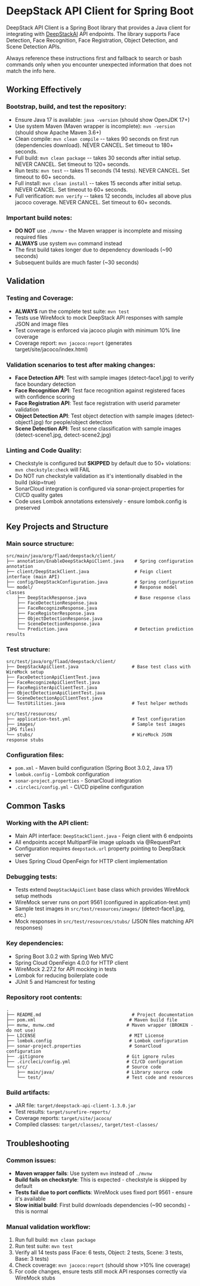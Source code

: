# DeepStack API Client for Spring Boot

DeepStack API Client is a Spring Boot library that provides a Java client for integrating with [DeepStackAI](https://www.deepstack.cc/) API endpoints. The library supports Face Detection, Face Recognition, Face Registration, Object Detection, and Scene Detection APIs.

Always reference these instructions first and fallback to search or bash commands only when you encounter unexpected information that does not match the info here.

## Working Effectively

### Bootstrap, build, and test the repository:
- Ensure Java 17 is available: `java -version` (should show OpenJDK 17+)
- Use system Maven (Maven wrapper is incomplete): `mvn -version` (should show Apache Maven 3.6+)
- Clean compile: `mvn clean compile` -- takes 90 seconds on first run (dependencies download). NEVER CANCEL. Set timeout to 180+ seconds.
- Full build: `mvn clean package` -- takes 30 seconds after initial setup. NEVER CANCEL. Set timeout to 120+ seconds.
- Run tests: `mvn test` -- takes 11 seconds (14 tests). NEVER CANCEL. Set timeout to 60+ seconds.
- Full install: `mvn clean install` -- takes 15 seconds after initial setup. NEVER CANCEL. Set timeout to 60+ seconds.
- Full verification: `mvn verify` -- takes 12 seconds, includes all above plus jacoco coverage. NEVER CANCEL. Set timeout to 60+ seconds.

### Important build notes:
- **DO NOT** use `./mvnw` - the Maven wrapper is incomplete and missing required files
- **ALWAYS** use system `mvn` command instead
- The first build takes longer due to dependency downloads (~90 seconds)
- Subsequent builds are much faster (~30 seconds)

## Validation

### Testing and Coverage:
- **ALWAYS** run the complete test suite: `mvn test`
- Tests use WireMock to mock DeepStack API responses with sample JSON and image files
- Test coverage is enforced via jacoco plugin with minimum 10% line coverage
- Coverage report: `mvn jacoco:report` (generates target/site/jacoco/index.html)

### Validation scenarios to test after making changes:
- **Face Detection API**: Test with sample images (detect-face1.jpg) to verify face boundary detection
- **Face Recognition API**: Test face recognition against registered faces with confidence scoring
- **Face Registration API**: Test face registration with userid parameter validation
- **Object Detection API**: Test object detection with sample images (detect-object1.jpg) for people/object detection
- **Scene Detection API**: Test scene classification with sample images (detect-scene1.jpg, detect-scene2.jpg)

### Linting and Code Quality:
- Checkstyle is configured but **SKIPPED** by default due to 50+ violations: `mvn checkstyle:check` will FAIL
- Do NOT run checkstyle validation as it's intentionally disabled in the build (skip=true)
- SonarCloud integration is configured via sonar-project.properties for CI/CD quality gates
- Code uses Lombok annotations extensively - ensure lombok.config is preserved

## Key Projects and Structure

### Main source structure:
```
src/main/java/org/flaad/deepstack/client/
├── annotation/EnableDeepStackApiClient.java    # Spring configuration annotation
├── client/DeepStackClient.java                 # Feign client interface (main API)
├── config/DeepStackConfiguration.java          # Spring configuration
└── model/                                      # Response model classes
    ├── DeepStackResponse.java                  # Base response class
    ├── FaceDetectionResponse.java
    ├── FaceRecognizeResponse.java
    ├── FaceRegisterResponse.java
    ├── ObjectDetectionResponse.java
    ├── SceneDetectionResponse.java
    └── Prediction.java                         # Detection prediction results
```

### Test structure:
```
src/test/java/org/flaad/deepstack/client/
├── DeepStackApiClient.java                    # Base test class with WireMock setup
├── FaceDetectionApiClientTest.java
├── FaceRecognizeApiClientTest.java
├── FaceRegisterApiClientTest.java
├── ObjectDetectionApiClientTest.java
├── SceneDetectionApiClientTest.java
└── TestUtilities.java                         # Test helper methods

src/test/resources/
├── application-test.yml                       # Test configuration
├── images/                                    # Sample test images (JPG files)
└── stubs/                                     # WireMock JSON response stubs
```

### Configuration files:
- `pom.xml` - Maven build configuration (Spring Boot 3.0.2, Java 17)
- `lombok.config` - Lombok configuration 
- `sonar-project.properties` - SonarCloud integration
- `.circleci/config.yml` - CI/CD pipeline configuration

## Common Tasks

### Working with the API client:
- Main API interface: `DeepStackClient.java` - Feign client with 6 endpoints
- All endpoints accept MultipartFile image uploads via @RequestPart
- Configuration requires `deepstack.url` property pointing to DeepStack server
- Uses Spring Cloud OpenFeign for HTTP client implementation

### Debugging tests:
- Tests extend `DeepStackApiClient` base class which provides WireMock setup methods
- WireMock server runs on port 9561 (configured in application-test.yml)
- Sample test images in `src/test/resources/images/` (detect-face1.jpg, etc.)
- Mock responses in `src/test/resources/stubs/` (JSON files matching API responses)

### Key dependencies:
- Spring Boot 3.0.2 with Spring Web MVC
- Spring Cloud OpenFeign 4.0.0 for HTTP client
- WireMock 2.27.2 for API mocking in tests
- Lombok for reducing boilerplate code
- JUnit 5 and Hamcrest for testing

### Repository root contents:
```
.
├── README.md                                  # Project documentation
├── pom.xml                                   # Maven build file
├── mvnw, mvnw.cmd                           # Maven wrapper (BROKEN - do not use)
├── LICENSE                                   # MIT License
├── lombok.config                             # Lombok configuration
├── sonar-project.properties                  # SonarCloud configuration
├── .gitignore                               # Git ignore rules
├── .circleci/config.yml                     # CI/CD configuration
└── src/                                     # Source code
    ├── main/java/                           # Library source code
    └── test/                                # Test code and resources
```

### Build artifacts:
- JAR file: `target/deepstack-api-client-1.3.0.jar`
- Test results: `target/surefire-reports/`
- Coverage reports: `target/site/jacoco/`
- Compiled classes: `target/classes/`, `target/test-classes/`

## Troubleshooting

### Common issues:
- **Maven wrapper fails**: Use system `mvn` instead of `./mvnw`
- **Build fails on checkstyle**: This is expected - checkstyle is skipped by default
- **Tests fail due to port conflicts**: WireMock uses fixed port 9561 - ensure it's available
- **Slow initial build**: First build downloads dependencies (~90 seconds) - this is normal

### Manual validation workflow:
1. Run full build: `mvn clean package`
2. Run test suite: `mvn test` 
3. Verify all 14 tests pass (Face: 6 tests, Object: 2 tests, Scene: 3 tests, Base: 3 tests)
4. Check coverage: `mvn jacoco:report` (should show >10% line coverage)
5. For code changes, ensure tests still mock API responses correctly via WireMock stubs
